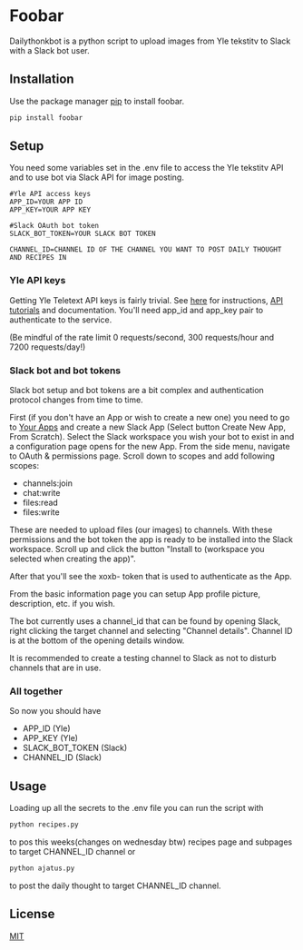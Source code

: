 # Foobar

Dailythonkbot is a python script to upload images from Yle tekstitv to Slack with a Slack bot user.

## Installation

Use the package manager [pip](https://pip.pypa.io/en/stable/) to install foobar.

```bash
pip install foobar
```

## Setup
You need some variables set in the .env file to access the Yle tekstitv API and to use bot via Slack API for image posting.

```
#Yle API access keys
APP_ID=YOUR APP ID
APP_KEY=YOUR APP KEY

#Slack OAuth bot token
SLACK_BOT_TOKEN=YOUR SLACK BOT TOKEN

CHANNEL_ID=CHANNEL ID OF THE CHANNEL YOU WANT TO POST DAILY THOUGHT AND RECIPES IN
``` 
### Yle API keys

Getting Yle Teletext API keys is fairly trivial. See [here](https://developer.yle.fi/en/index.html) for instructions, [API tutorials](https://developer.yle.fi/tutorial-get-teletext-images/index.html) and documentation. You'll need app_id and app_key pair to authenticate to the service. 

(Be mindful of the rate limit 0 requests/second, 300 requests/hour and 7200 requests/day!)

### Slack bot and bot tokens
Slack bot setup and bot tokens are a bit complex and authentication protocol changes from time to time.

First (if you don't have an App or wish to create a new one) you need to go to [Your Apps](https://api.slack.com/apps/) and create a new Slack App (Select button Create New App, From Scratch). Select the Slack workspace you wish your bot to exist in and a configuration page opens for the new App. From the side menu, navigate to OAuth & permissions page. Scroll down to scopes and add following scopes:

- channels:join
- chat:write
- files:read
- files:write

These are needed to upload files (our images) to channels. With these permissions and the bot token the app is ready to be installed into the Slack workspace. Scroll up and click the button "Install to (workspace you selected when creating the app)". 

After that you'll see the xoxb- token that is used to authenticate as the App.

From the basic information page you can setup App profile picture, description, etc. if you wish.

The bot currently uses a channel_id that can be found by opening Slack, right clicking the target channel and selecting "Channel details". Channel ID is at the bottom of the opening details window.

It is recommended to create a testing channel to Slack as not to disturb channels that are in use.

### All together
So now you should have
- APP_ID (Yle)
- APP_KEY (Yle)
- SLACK_BOT_TOKEN (Slack)
- CHANNEL_ID (Slack)


## Usage
Loading up all the secrets to the .env file you can run the script with 
```python
python recipes.py
```
to pos this weeks(changes on wednesday btw) recipes page and subpages to target CHANNEL_ID channel or

```python
python ajatus.py
```
to post the daily thought to target CHANNEL_ID channel.


## License

[MIT](https://choosealicense.com/licenses/mit/)

